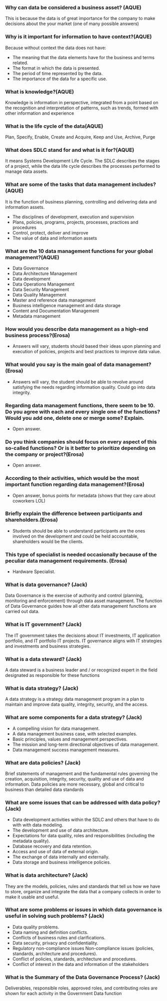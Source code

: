 ### Why can data be considered a business asset? (AQUE)
This is because the data is of great importance for the company to make decisions about the
your market (one of many possible answers)

### Why is it important for information to have context?(AQUE)
Because without context the data does not have:
- The meaning that the data elements have for the business and terms
related.
- The format in which the data is presented.
- The period of time represented by the data.
- The importance of the data for a specific use.

### What is knowledge?(AQUE)
Knowledge is information in perspective, integrated from a point
based on the recognition and interpretation of patterns, such as
trends, formed with other information and experience

### What is the life cycle of the data(AQUE)
Plan, Specify, Enable, Create and Acquire, Keep and Use, Archive, Purge

### What does SDLC stand for and what is it for?(AQUE)
It means Systems Development Life Cycle.
The SDLC describes the stages of a project, while the data life cycle describes the processes
performed to manage data assets.

### What are some of the tasks that data management includes?(AQUE)
It is the function of business planning, controlling and delivering
data and information assets.
- The disciplines of development, execution and supervision
- Plans, policies, programs, projects, processes, practices and procedures
- Control, protect, deliver and improve
- The value of data and information assets

### What are the 10 data management functions for your global management?(AQUE)
- Data Governance
- Data Architecture Management
- Data development
- Data Operations Management
- Data Security Management
- Data Quality Management
- Master and reference data management
- Business intelligence management and data storage
- Content and Documentation Management
- Metadata management

### How would you describe data management as a high-end business process?(Erosa)
- Answers will vary, students should based their ideas upon planning and execution of policies, projects and best practices to improve data value.

### What would you say is the main goal of data management?(Erosa)
- Answers will vary, the student should be able to revolve around satisfying the needs regarding information quality. Could go into data integrity.

### Regarding data management functions, there seem to be 10. Do you agree with each and every single one of the functions? Would you add one, delete one or merge some? Explain.
- Open answer.

### Do you think companies should focus on every aspect of this so-called functions? Or is it better to prioritize depending on the company or project?(Erosa)
- Open answer.

### According to their activities, which would be the most important function regarding data management?(Erosa)
- Open answer, bonus points for metadata (shows that they care about coworkers LOL)

### Briefly explain the difference between participants and shareholders.(Erosa)
- Students should be able to understand participants are the ones involved on the development and could be held accountable, shareholders would be the clients.

### This type of specialist is needed occasionally because of the peculiar data management requirements. (Erosa)
- Hardware Specialist.

### What is data governance? (Jack)
Data Governance is the exercise of authority and control (planning,
monitoring and enforcement) through data asset management. The function of
Data Governance guides how all other data management functions are carried out
data.

### What is IT government? (Jack)
The IT government takes the
decisions about IT investments, IT application portfolio, and IT portfolio
IT projects. IT governance aligns with IT strategies and investments and
business strategies.

### What is a data steward? (Jack)
A data steward is a business leader and / or recognized expert in the field
designated as responsible for these functions

### What is data strategy? (Jack)
A data strategy is a strategy data management program
in a plan to maintain and improve data quality, integrity, security, and
the access.
### What are some components for a data strategy? (Jack)
- A compelling vision for data management.
- A data management business case, with selected examples.
- Basic principles, values and management perspectives.
- The mission and long-term directional objectives of data management.
- Data management success management measures.

### What are data policies? (Jack)
Brief statements of management and the fundamental rules governing the creation, acquisition, integrity, security, quality and use of data and information. Data policies are more necessary, global and
critical to business than detailed data standards

### What are some issues that can be addressed with data policy? (Jack)
- Data development activities within the SDLC and others that have to do with
with data modeling.
- The development and use of data architecture.
- Expectations for data quality, roles and responsibilities (including the
metadata quality).
- Database recovery and data retention.
- Access and use of data of external origin.
- The exchange of data internally and externally.
- Data storage and business intelligence policies.

### What is data architecture? (Jack)
They are the models, policies, rules and standards that tell us how we have to store, organize and integrate the data that a company collects in order to make it usable and useful.

### What are some problems or issues in which data governance is useful in solving such problems? (Jack)
- Data quality problems.
- Data naming and definition conflicts.
- Conflicts of business rules and clarifications.
- Data security, privacy and confidentiality.
- Regulatory non-compliance issues Non-compliance issues
(policies, standards, architecture and procedures).
- Conflict of policies, standards, architecture and procedures.
- Conflict of interest in the data and information of the stakeholders

### What is the Summary of the Data Governance Process? (Jack)
Deliverables, responsible roles, approved roles, and contributing roles are
shown for each activity in the Government Data function

